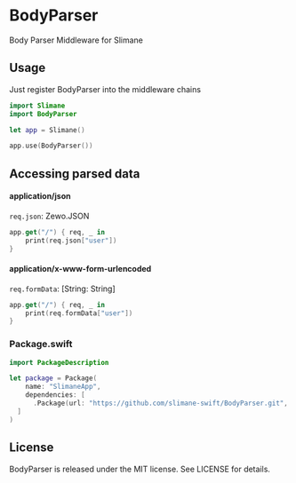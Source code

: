 # BodyParser
Body Parser Middleware for Slimane


## Usage

Just register BodyParser into the middleware chains

```swift
import Slimane
import BodyParser

let app = Slimane()

app.use(BodyParser())
```

## Accessing parsed data

#### application/json

`req.json`: Zewo.JSON

```swift
app.get("/") { req, _ in
    print(req.json["user"])
}
```

#### application/x-www-form-urlencoded

`req.formData`: [String: String]

```swift
app.get("/") { req, _ in
    print(req.formData["user"])
}
```

### Package.swift
```swift
import PackageDescription

let package = Package(
	name: "SlimaneApp",
	dependencies: [
      .Package(url: "https://github.com/slimane-swift/BodyParser.git", majorVersion: 0, minor: 1)
  ]
)
```

## License

BodyParser is released under the MIT license. See LICENSE for details.
